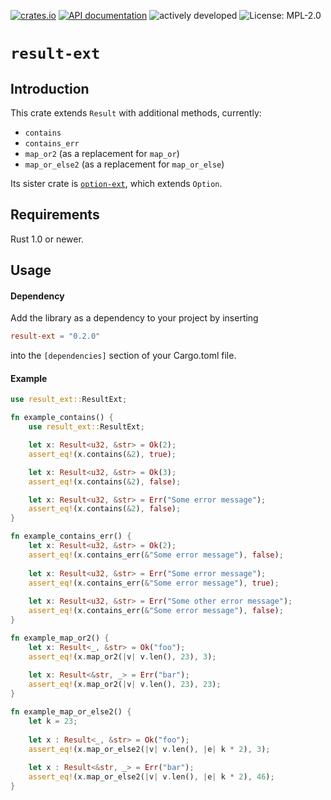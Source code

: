 [![crates.io](https://img.shields.io/crates/v/result-ext.svg?style=for-the-badge)](https://crates.io/crates/result-ext)
[![API documentation](https://img.shields.io/docsrs/result-ext/latest?style=for-the-badge)](https://docs.rs/result-ext/)
![actively developed](https://img.shields.io/badge/maintenance-actively--developed-brightgreen.svg?style=for-the-badge)
![License: MPL-2.0](https://img.shields.io/badge/license-MPL--2.0-orange.svg?style=for-the-badge)

# `result-ext`

## Introduction

This crate extends `Result` with additional methods, currently:

- `contains`
- `contains_err`
- `map_or2` (as a replacement for `map_or`)
- `map_or_else2` (as a replacement for `map_or_else`)

Its sister crate is [`option-ext`](https://github.com/soc/option-ext), which extends `Option`. 

## Requirements

Rust 1.0 or newer.

## Usage

#### Dependency

Add the library as a dependency to your project by inserting

```toml
result-ext = "0.2.0"
```

into the `[dependencies]` section of your Cargo.toml file.

#### Example

```rust
use result_ext::ResultExt;

fn example_contains() {
    use result_ext::ResultExt;

    let x: Result<u32, &str> = Ok(2);
    assert_eq!(x.contains(&2), true);

    let x: Result<u32, &str> = Ok(3);
    assert_eq!(x.contains(&2), false);

    let x: Result<u32, &str> = Err("Some error message");
    assert_eq!(x.contains(&2), false);
}

fn example_contains_err() {
    let x: Result<u32, &str> = Ok(2);
    assert_eq!(x.contains_err(&"Some error message"), false);
    
    let x: Result<u32, &str> = Err("Some error message");
    assert_eq!(x.contains_err(&"Some error message"), true);
    
    let x: Result<u32, &str> = Err("Some other error message");
    assert_eq!(x.contains_err(&"Some error message"), false);
}

fn example_map_or2() {
    let x: Result<_, &str> = Ok("foo");
    assert_eq!(x.map_or2(|v| v.len(), 23), 3);
    
    let x: Result<&str, _> = Err("bar");
    assert_eq!(x.map_or2(|v| v.len(), 23), 23);
}

fn example_map_or_else2() {
    let k = 23;
    
    let x : Result<_, &str> = Ok("foo");
    assert_eq!(x.map_or_else2(|v| v.len(), |e| k * 2), 3);
    
    let x : Result<&str, _> = Err("bar");
    assert_eq!(x.map_or_else2(|v| v.len(), |e| k * 2), 46);  
}
```
